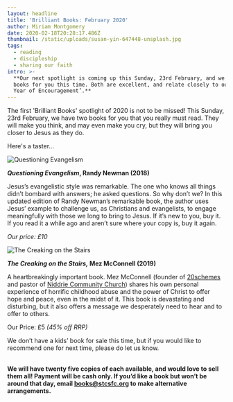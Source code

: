 ```yaml
---
layout: headline
title: 'Brilliant Books: February 2020'
author: Miriam Montgomery
date: 2020-02-18T20:28:17.486Z
thumbnail: /static/uploads/susan-yin-647448-unsplash.jpg
tags:
  - reading
  - discipleship
  - sharing our faith
intro: >-
  **Our next spotlight is coming up this Sunday, 23rd February, and we have two
  books for you this time. Both are excellent, and relate closely to our ‘2020
  Year of Encouragement’.**
---
```

The first 'Brilliant Books' spotlight of 2020 is not to be missed! This Sunday, 23rd February, we have two books for you that you really must read. They will make you think, and may even make you cry, but they will bring you closer to Jesus as they do.

Here's a taster...

<img 
class="img-responsive"
style="max-height: 400px; width: auto;margin-right: auto;margin-left: auto;"
src="/static/uploads/questioning-evangelism.jpg"
alt="Questioning Evangelism" 
/>

***Questioning Evangelism*, Randy Newman (2018)**

Jesus’s evangelistic style was remarkable. The one who knows all things didn’t bombard with answers; he asked questions. So why don’t we? In this updated edition of Randy Newman’s remarkable book, the author uses Jesus’ example to challenge us, as Christians and evangelists, to engage meaningfully with those we long to bring to Jesus. If it’s new to you, buy it. If you read it a while ago and aren’t sure where your copy is, buy it again.

*Our price: £10*

<img 
class="img-responsive"
style="max-height: 400px; width: auto;margin-right: auto;margin-left: auto;"
src="/static/uploads/the-creaking-on-the-stair.jpg"
alt="The Creaking on the Stairs" 
/>

***The Creaking on the Stairs,* Mez McConnell (2019)**

A heartbreakingly important book. Mez McConnell (founder of [20schemes](https://20schemes.com/) and pastor of [Niddrie Community Church](https://niddrie.org/)) shares his own personal experience of horrific childhood abuse and the power of Christ to offer hope and peace, even in the midst of it. This book is devastating and disturbing, but it also offers a message we desperately need to hear and to offer to others.

Our Price: £5 *(45% off RRP)*

We don’t have a kids’ book for sale this time, but if you would like to recommend one for next time, please do let us know.

**\
We will have twenty five copies of each available, and would love to sell them all! Payment will be cash only. If you’d like a book but won’t be around that day, email [books@stcsfc.org](mailto:books@stcsfc.org) to make alternative arrangements.**
